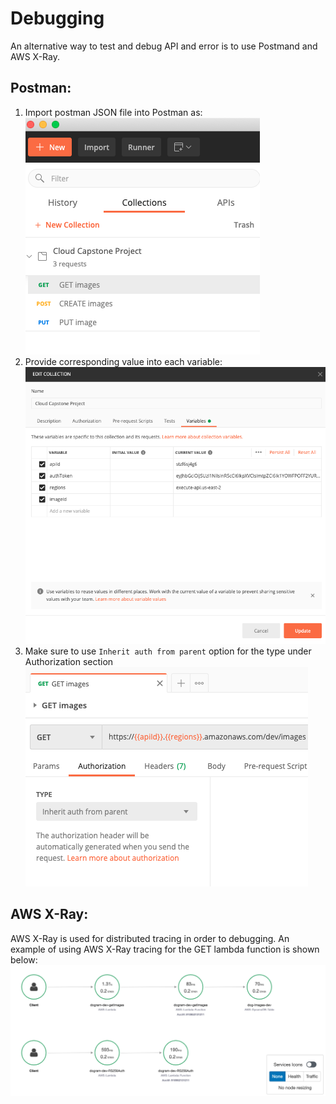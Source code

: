 # Debugging

An alternative way to test and debug API and error is to use Postmand and AWS X-Ray. 

## Postman:

1. Import postman JSON file into Postman as: 
![](../images/8.png)
2. Provide corresponding value into each variable: 
![](../images/9.png)
3. Make sure to use ```Inherit auth from parent``` option for the type under Authorization section
![](../images/10.png)


## AWS X-Ray: 
 AWS X-Ray is used for distributed tracing in order to debugging. An example of using AWS X-Ray tracing for the GET lambda function is shown below: 
![](../images/7.png)
